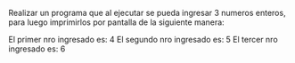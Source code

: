 Realizar un programa que al ejecutar se pueda ingresar 3 numeros enteros, para luego imprimirlos por pantalla de la siguiente manera:

El primer nro ingresado es: 4
El segundo nro ingresado es: 5
El tercer nro ingresado es: 6

